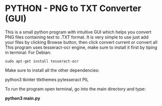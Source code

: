 # PYTHON - PNG to TXT Converter (GUI)

This is a small python program with intuitive GUI which helps you convert PNG files containing text to .TXT format.
It is very simple to use just add your files by clicking Browse button, then click convert current or convert all
This program uses tesseract-ocr engine, make sure to install it first by tiping in terminal:
  For Debian:
  
  ```console
sudo apt-get install tesseract-ocr
```
  
Make sure to install all the other dependencies:
  
  python3
  tkinter 
  ttkthemes
  pytesseract
  PIL

To run the program open terminal, go into the main directory and type:

  **python3 main.py**
